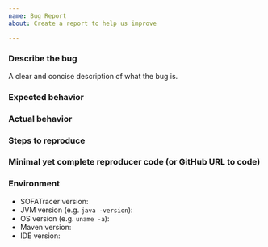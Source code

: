 ```yaml
---
name: Bug Report
about: Create a report to help us improve

---
```


### Describe the bug

A clear and concise description of what the bug is.

### Expected behavior

### Actual behavior

### Steps to reproduce

### Minimal yet complete reproducer code (or GitHub URL to code)

### Environment

- SOFATracer version:
- JVM version (e.g. `java -version`):
- OS version (e.g. `uname -a`):
- Maven version:
- IDE version:
